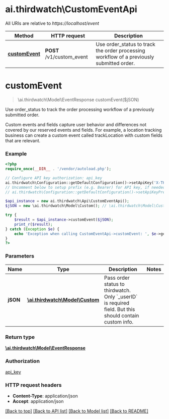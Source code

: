 # ai.thirdwatch\CustomEventApi

All URIs are relative to *https://localhost/event*

Method | HTTP request | Description
------------- | ------------- | -------------
[**customEvent**](CustomEventApi.md#customEvent) | **POST** /v1/custom_event | Use order_status to track the order processing workflow of a previously submitted order.


# **customEvent**
> \ai.thirdwatch\Model\EventResponse customEvent($jSON)

Use order_status to track the order processing workflow of a previously submitted order.

Custom events and fields capture user behavior and differences not covered by our reserved events and fields. For example, a location tracking business can create a custom event called trackLocation with custom fields that are relevant.

### Example
```php
<?php
require_once(__DIR__ . '/vendor/autoload.php');

// Configure API key authorization: api_key
ai.thirdwatch\Configuration::getDefaultConfiguration()->setApiKey('X-THIRDWATCH-API-KEY', 'YOUR_API_KEY');
// Uncomment below to setup prefix (e.g. Bearer) for API key, if needed
// ai.thirdwatch\Configuration::getDefaultConfiguration()->setApiKeyPrefix('X-THIRDWATCH-API-KEY', 'Bearer');

$api_instance = new ai.thirdwatch\Api\CustomEventApi();
$jSON = new \ai.thirdwatch\Model\Custom(); // \ai.thirdwatch\Model\Custom | Pass order status to thirdwatch. Only `_userID` is required field. But this should contain custom info.

try {
    $result = $api_instance->customEvent($jSON);
    print_r($result);
} catch (Exception $e) {
    echo 'Exception when calling CustomEventApi->customEvent: ', $e->getMessage(), PHP_EOL;
}
?>
```

### Parameters

Name | Type | Description  | Notes
------------- | ------------- | ------------- | -------------
 **jSON** | [**\ai.thirdwatch\Model\Custom**](../Model/Custom.md)| Pass order status to thirdwatch. Only &#x60;_userID&#x60; is required field. But this should contain custom info. |

### Return type

[**\ai.thirdwatch\Model\EventResponse**](../Model/EventResponse.md)

### Authorization

[api_key](../../README.md#api_key)

### HTTP request headers

 - **Content-Type**: application/json
 - **Accept**: application/json

[[Back to top]](#) [[Back to API list]](../../README.md#documentation-for-api-endpoints) [[Back to Model list]](../../README.md#documentation-for-models) [[Back to README]](../../README.md)

